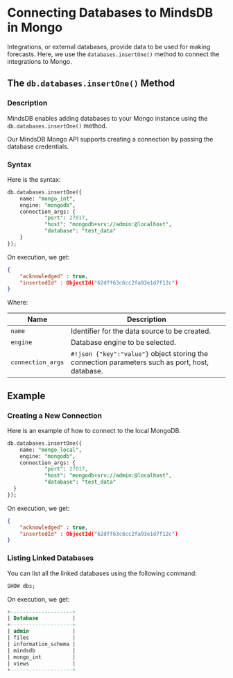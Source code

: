 # Connecting Databases to MindsDB in Mongo

Integrations, or external databases, provide data to be used for making forecasts. Here, we use the `databases.insertOne()` method to connect the integrations to Mongo.

## The `db.databases.insertOne()` Method

### Description

MindsDB enables adding databases to your Mongo instance using the `db.databases.insertOne()` method.

Our MindsDB Mongo API supports creating a connection by passing the database credentials.

### Syntax

Here is the syntax:

```sql
db.databases.insertOne({
    name: "mongo_int", 
    engine: "mongodb",
    connection_args: {
            "port": 27017,
            "host": "mongodb+srv://admin:@localhost",
            "database": "test_data"            
    }
});
```

On execution, we get:

```json
{
	"acknowledged" : true,
	"insertedId" : ObjectId("62dff63c6cc2fa93e1d7f12c")
}
```

Where:

| Name                   | Description                                                                                     |
| ---------------------- | ----------------------------------------------------------------------------------------------- |
| `name`                 | Identifier for the data source to be created.                                                   |
| `engine`               | Database engine to be selected.                                                                 |
| `connection_args`      | `#!json {"key":"value"}` object storing the connection parameters such as port, host, database. |

## Example

### Creating a New Connection

Here is an example of how to connect to the local MongoDB.

```sql
db.databases.insertOne({
    name: "mongo_local", 
    engine: "mongodb",
    connection_args: {
            "port": 27017,
            "host": "mongodb+srv://admin:@localhost",
            "database": "test_data"            
  }   
});
```

On execution, we get:

```json
{
	"acknowledged" : true,
	"insertedId" : ObjectId("62dff63c6cc2fa93e1d7f12c")
}
```

### Listing Linked Databases

You can list all the linked databases using the following command:

```sql
SHOW dbs;
```

On execution, we get:

```sql
+--------------------+
| Database           |
+--------------------+
| admin              |
| files              |
| information_schema |             
| mindsdb            |
| mongo_int          |
| views              |
+--------------------+
```
